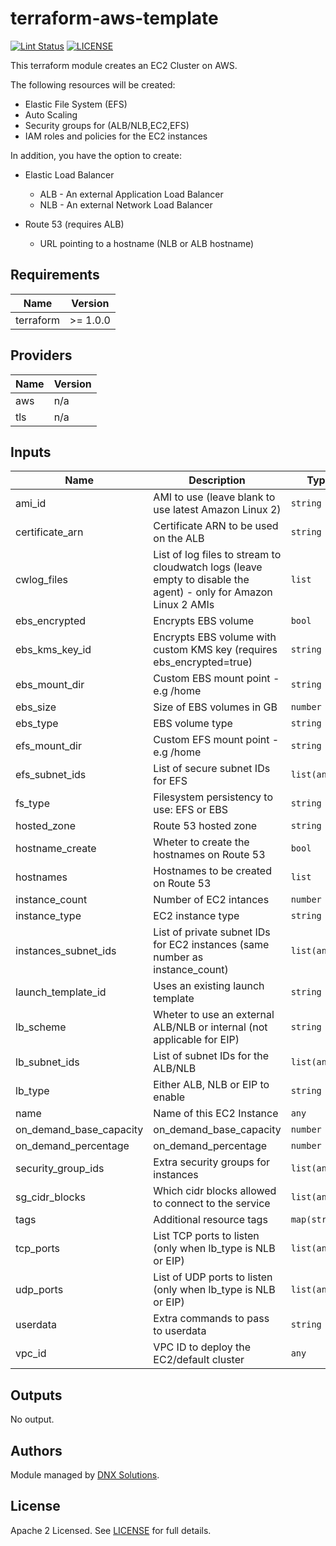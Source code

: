 # terraform-aws-template

[![Lint Status](https://github.com/DNXLabs/terraform-aws-template/workflows/Lint/badge.svg)](https://github.com/DNXLabs/terraform-aws-template/actions)
[![LICENSE](https://img.shields.io/github/license/DNXLabs/terraform-aws-template)](https://github.com/DNXLabs/terraform-aws-template/blob/master/LICENSE)

This terraform module creates an EC2 Cluster on AWS.

The following resources will be created:

- Elastic File System (EFS)
- Auto Scaling
- Security groups for (ALB/NLB,EC2,EFS)
- IAM roles and policies for the EC2 instances

In addition, you have the option to create:
 - Elastic Load Balancer
     - ALB - An external Application Load Balancer
     - NLB - An external Network Load Balancer

 - Route 53 (requires ALB)
     - URL pointing to a hostname (NLB or ALB hostname)

<!--- BEGIN_TF_DOCS --->

## Requirements

| Name | Version |
|------|---------|
| terraform | >= 1.0.0 |

## Providers

| Name | Version |
|------|---------|
| aws | n/a |
| tls | n/a |

## Inputs

| Name | Description | Type | Default | Required |
|------|-------------|------|---------|:--------:|
| ami\_id | AMI to use (leave blank to use latest Amazon Linux 2) | `string` | `""` | no |
| certificate\_arn | Certificate ARN to be used on the ALB | `string` | `""` | no |
| cwlog\_files | List of log files to stream to cloudwatch logs (leave empty to disable the agent) - only for Amazon Linux 2 AMIs | `list` | `[]` | no |
| ebs\_encrypted | Encrypts EBS volume | `bool` | `true` | no |
| ebs\_kms\_key\_id | Encrypts EBS volume with custom KMS key (requires ebs\_encrypted=true) | `string` | `""` | no |
| ebs\_mount\_dir | Custom EBS mount point - e.g /home | `string` | `"/mnt/ebs"` | no |
| ebs\_size | Size of EBS volumes in GB | `number` | `40` | no |
| ebs\_type | EBS volume type | `string` | `"gp2"` | no |
| efs\_mount\_dir | Custom EFS mount point - e.g /home | `string` | `"/mnt/efs"` | no |
| efs\_subnet\_ids | List of secure subnet IDs for EFS | `list(any)` | `[]` | no |
| fs\_type | Filesystem persistency to use: EFS or EBS | `string` | `"EFS"` | no |
| hosted\_zone | Route 53 hosted zone | `string` | `""` | no |
| hostname\_create | Wheter to create the hostnames on Route 53 | `bool` | `false` | no |
| hostnames | Hostnames to be created on Route 53 | `list` | `[]` | no |
| instance\_count | Number of EC2 intances | `number` | `1` | no |
| instance\_type | EC2 instance type | `string` | `"t2.micro"` | no |
| instances\_subnet\_ids | List of private subnet IDs for EC2 instances (same number as instance\_count) | `list(any)` | n/a | yes |
| launch\_template\_id | Uses an existing launch template | `string` | `""` | no |
| lb\_scheme | Wheter to use an external ALB/NLB or internal (not applicable for EIP) | `string` | `"external"` | no |
| lb\_subnet\_ids | List of subnet IDs for the ALB/NLB | `list(any)` | `[]` | no |
| lb\_type | Either ALB, NLB or EIP to enable | `string` | `""` | no |
| name | Name of this EC2 Instance | `any` | n/a | yes |
| on\_demand\_base\_capacity | on\_demand\_base\_capacity | `number` | `0` | no |
| on\_demand\_percentage | on\_demand\_percentage | `number` | `0` | no |
| security\_group\_ids | Extra security groups for instances | `list(any)` | `[]` | no |
| sg\_cidr\_blocks | Which cidr blocks allowed to connect to the service | `list(any)` | `[]` | no |
| tags | Additional resource tags | `map(string)` | `{}` | no |
| tcp\_ports | List TCP ports to listen (only when lb\_type is NLB or EIP) | `list(any)` | `[]` | no |
| udp\_ports | List of UDP ports to listen (only when lb\_type is NLB or EIP) | `list(any)` | `[]` | no |
| userdata | Extra commands to pass to userdata | `string` | `""` | no |
| vpc\_id | VPC ID to deploy the EC2/default cluster | `any` | n/a | yes |

## Outputs

No output.

<!--- END_TF_DOCS --->

## Authors

Module managed by [DNX Solutions](https://github.com/DNXLabs).

## License

Apache 2 Licensed. See [LICENSE](https://github.com/DNXLabs/terraform-aws-template/blob/master/LICENSE) for full details.